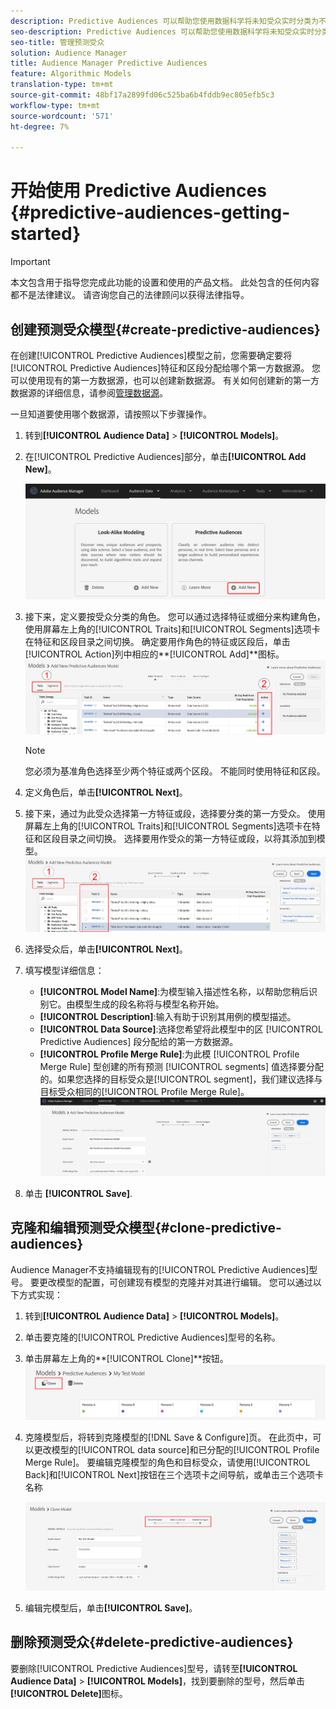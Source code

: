 ```yaml
---
description: Predictive Audiences 可以帮助您使用数据科学将未知受众实时分类为不同的角色。
seo-description: Predictive Audiences 可以帮助您使用数据科学将未知受众实时分类为不同的角色。
seo-title: 管理预测受众
solution: Audience Manager
title: Audience Manager Predictive Audiences
feature: Algorithmic Models
translation-type: tm+mt
source-git-commit: 48bf17a2899fd06c525ba6b4fddb9ec805efb5c3
workflow-type: tm+mt
source-wordcount: '571'
ht-degree: 7%

---
```



# 开始使用 Predictive Audiences {#predictive-audiences-getting-started}

>[!IMPORTANT]
>本文包含用于指导您完成此功能的设置和使用的产品文档。 此处包含的任何内容都不是法律建议。 请咨询您自己的法律顾问以获得法律指导。

## 创建预测受众模型{#create-predictive-audiences}

在创建[!UICONTROL Predictive Audiences]模型之前，您需要确定要将[!UICONTROL Predictive Audiences]特征和区段分配给哪个第一方数据源。 您可以使用现有的第一方数据源，也可以创建新数据源。 有关如何创建新的第一方数据源的详细信息，请参阅[管理数据源](https://docs.adobe.com/content/help/en/audience-manager/user-guide/features/data-sources/manage-datasources.html)。

一旦知道要使用哪个数据源，请按照以下步骤操作。

1. 转到&#x200B;**[!UICONTROL Audience Data]** > **[!UICONTROL Models]**。
1. 在[!UICONTROL Predictive Audiences]部分，单击&#x200B;**[!UICONTROL Add New]**。

   ![smart-persona-add](assets/predictive-audiences-add.png)

1. 接下来，定义要按受众分类的角色。 您可以通过选择特征或细分来构建角色， 使用屏幕左上角的[!UICONTROL Traits]和[!UICONTROL Segments]选项卡在特征和区段目录之间切换。 确定要用作角色的特征或区段后，单击[!UICONTROL Action]列中相应的&#x200B;**[!UICONTROL Add]**图标。
   ![smart-persona-select-personas](assets/predictive-audiences-persona.png)
   >[!NOTE]
   >您必须为基准角色选择至少两个特征或两个区段。 不能同时使用特征和区段。
1. 定义角色后，单击&#x200B;**[!UICONTROL Next]**。
1. 接下来，通过为此受众选择第一方特征或段，选择要分类的第一方受众。 使用屏幕左上角的[!UICONTROL Traits]和[!UICONTROL Segments]选项卡在特征和区段目录之间切换。 选择要用作受众的第一方特征或段，以将其添加到模型。
   ![smart-persona-select-受众](assets/predictive-audiences-audience.png)
1. 选择受众后，单击&#x200B;**[!UICONTROL Next]**。
1. 填写模型详细信息：
   * **[!UICONTROL Model Name]**:为模型输入描述性名称，以帮助您稍后识别它。由模型生成的段名称将与模型名称开始。
   * **[!UICONTROL Description]**:输入有助于识别其用例的模型描述。
   * **[!UICONTROL Data Source]**:选择您希望将此模型中的区 [!UICONTROL Predictive Audiences] 段分配给的第一方数据源。
   * **[!UICONTROL Profile Merge Rule]**:为此模 [!UICONTROL Profile Merge Rule] 型创建的所有预测 [!UICONTROL segments] 值选择要分配的。如果您选择的目标受众是[!UICONTROL segment]，我们建议选择与目标受众相同的[!UICONTROL Profile Merge Rule]。
      ![预测受众保存](assets/predictive-audiences-save.png)
1. 单击 **[!UICONTROL Save]**.

## 克隆和编辑预测受众模型{#clone-predictive-audiences}

Audience Manager不支持编辑现有的[!UICONTROL Predictive Audiences]型号。 要更改模型的配置，可创建现有模型的克隆并对其进行编辑。 您可以通过以下方式实现：

1. 转到&#x200B;**[!UICONTROL Audience Data]** > **[!UICONTROL Models]**。
2. 单击要克隆的[!UICONTROL Predictive Audiences]型号的名称。
3. 单击屏幕左上角的&#x200B;**[!UICONTROL Clone]**按钮。
   ![预测受众克隆](assets/predictive-audiences-clone.png)
4. 克隆模型后，将转到克隆模型的[!DNL Save & Configure]页。 在此页中，可以更改模型的[!UICONTROL data source]和已分配的[!UICONTROL Profile Merge Rule]。 要编辑克隆模型的角色和目标受众，请使用[!UICONTROL Back]和[!UICONTROL Next]按钮在三个选项卡之间导航，或单击三个选项卡名称

   ![预测受众-克隆导航](assets/predictive-audiences-clone-navigate.png)

5. 编辑完模型后，单击&#x200B;**[!UICONTROL Save]**。

## 删除预测受众{#delete-predictive-audiences}

要删除[!UICONTROL Predictive Audiences]型号，请转至&#x200B;**[!UICONTROL Audience Data]** > **[!UICONTROL Models]**，找到要删除的型号，然后单击&#x200B;**[!UICONTROL Delete]**&#x200B;图标。
